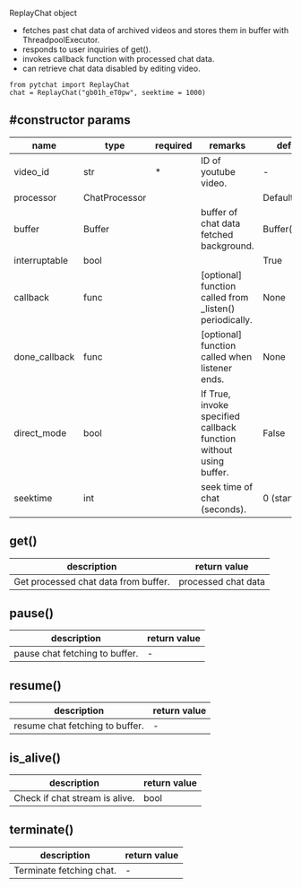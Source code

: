 ReplayChat object 
+ fetches past chat data of archived videos and stores them in buffer with ThreadpoolExecutor.
+ responds to user inquiries of get().
+ invokes callback function with processed chat data.
+ can retrieve chat data disabled by editing video.
```
from pytchat import ReplayChat
chat = ReplayChat("gb01h_eT0pw", seektime = 1000)
```
## #constructor params

name|type|required|remarks|default value
---|---|---|---|---
video_id|str|*|ID of youtube video.|-
processor|ChatProcessor|||DefaultProcessor
buffer|Buffer||buffer of chat data fetched background.|Buffer(maxsize=20)
interruptable|bool|||True
callback|func||[optional] function called from _listen() periodically.|None
done_callback|func||[optional] function called when listener ends.|None
direct_mode|bool| |If True, invoke specified callback function without using buffer.|False
seektime|int| |seek time of chat (seconds).|0 (start of chat)
## get()
description|return value
---|---
Get processed chat data from buffer.|processed chat data

## pause()
description|return value
---|---
pause chat fetching to buffer.|-

## resume()
description|return value
---|---
resume chat fetching to buffer.|-

## is_alive()
description|return value
---|---
Check if chat stream is alive.|bool

## terminate()
description|return value
---|---
Terminate fetching chat.|-

